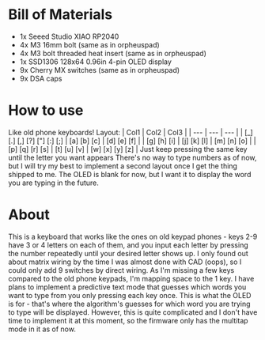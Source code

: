 # Bill of Materials
* 1x Seeed Studio XIAO RP2040
* 4x M3 16mm bolt (same as in orpheuspad)
* 4x M3 bolt threaded heat insert (same as in orpheuspad)
* 1x SSD1306 128x64 0.96in 4-pin OLED display
* 9x Cherry MX switches (same as in orpheuspad)
* 9x DSA caps
# How to use
Like old phone keyboards! Layout:
| Col1 | Col2 | Col3 |
| --- | --- | --- |
| [_] [.] [,] [?] ["] [:] [;] | [a] [b] [c] | [d] [e] [f] |
| [g] [h] [i] | [j] [k] [l] | [m] [n] [o] |
| [p] [q] [r] [s] | [t] [u] [v] | [w] [x] [y] [z] |
Just keep pressing the same key until the letter you want appears
There's no way to type numbers as of now, but I will try my best to implement a second layout once I get the thing shipped to me.
The OLED is blank for now, but I want it to display the word you are typing in the future.

# About
This is a keyboard that works like the ones on old keypad phones - keys 2-9 have 3 or 4 letters on each of them, and you input each letter by pressing the number repeatedly until your desired letter shows up.
I only found out about matrix wiring by the time I was almost done with CAD (oops), so I could only add 9 switches by direct wiring.
As I'm missing a few keys compared to the old phone keypads, I'm mapping space to the 1 key.
I have plans to implement a predictive text mode that guesses which words you want to type from you only pressing each key once. This is what the OLED is for - that's where the algorithm's guesses for which word you are trying to type will be displayed. However, this is quite complicated and I don't have time to implement it at this moment, so the firmware only has the multitap mode in it as of now.